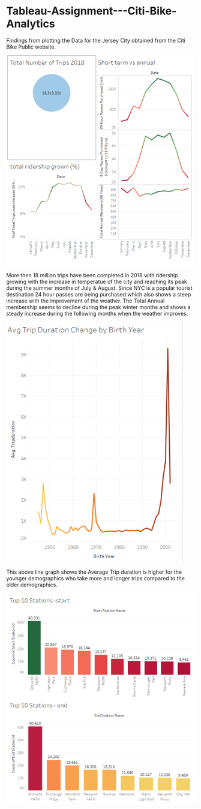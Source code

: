 # Tableau-Assignment---Citi-Bike-Analytics

Findings from plotting the Data for the Jersey City obtained from the Citi Bike Public website.

![](image/1.PNG)

More then 18 million trips have been completed in 2018 with ridership growing with the increase in 
temperatue of the city and reaching its peak during the summer months of July & August.
Since NYC is a popular tourist destination 24 hour passes are being purchased which also shows a steep increase with 
the improvement of the weather.
The Total Annual membership seems to decline during the peak winter months and shows a steady increase during the following months
when the weather improves.

![](image/2.PNG)

This above line graph shows the Average Trip duration is higher for the younger demographics who take more and longer trips compared
to the older demographics.

![](image/3.PNG)

